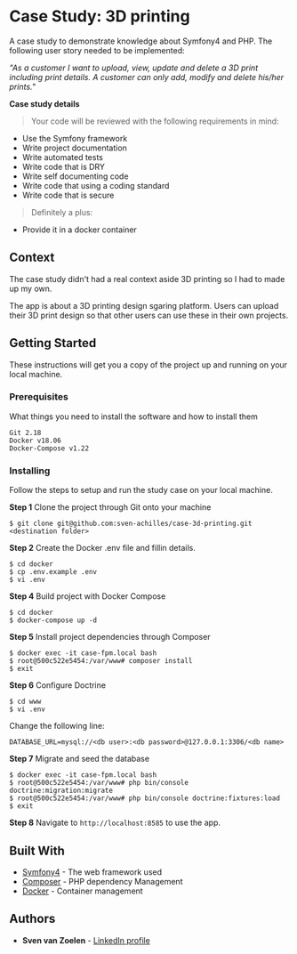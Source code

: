 # Case Study: 3D printing

A case study to demonstrate knowledge about Symfony4 and PHP. The following user story needed to be implemented:

*"As a customer I want to upload, view, update and delete a 3D print including print details. A customer can only add, modify and delete his/her prints."*

**Case study details**
> Your code will be reviewed with the following requirements in mind:
>
- Use the Symfony framework
- Write project documentation
- Write automated tests 
- Write code that is DRY
- Write self documenting code
- Write code that using a coding standard
- Write code that is secure

> Definitely a plus:
>
- Provide it in a docker container

## Context
The case study didn't had a real context aside 3D printing so I had to made up my own. 

The app is about a 3D printing design sgaring platform. Users can upload their 3D print design so that other users can use these in their own projects.

## Getting Started

These instructions will get you a copy of the project up and running on your local machine.

### Prerequisites

What things you need to install the software and how to install them

```
Git 2.18
Docker v18.06
Docker-Compose v1.22
```

### Installing

Follow the steps to setup and run the study case on your local machine.

**Step 1** Clone the project through Git onto your machine

```
$ git clone git@github.com:sven-achilles/case-3d-printing.git <destination folder>
```

**Step 2** Create the Docker .env file and fillin details.

```
$ cd docker
$ cp .env.example .env
$ vi .env
```

**Step 4** Build project with Docker Compose

```
$ cd docker
$ docker-compose up -d
```

**Step 5** Install project dependencies through Composer

```
$ docker exec -it case-fpm.local bash
$ root@500c522e5454:/var/www# composer install
$ exit
```

**Step 6** Configure Doctrine

```
$ cd www
$ vi .env
```

Change the following line:

```
DATABASE_URL=mysql://<db user>:<db password>@127.0.0.1:3306/<db name>
```

**Step 7** Migrate and seed the database

```
$ docker exec -it case-fpm.local bash
$ root@500c522e5454:/var/www# php bin/console doctrine:migration:migrate
$ root@500c522e5454:/var/www# php bin/console doctrine:fixtures:load
$ exit
```

**Step 8** Navigate to ```http://localhost:8585``` to use the app.

## Built With

* [Symfony4](https://symfony.com/) - The web framework used
* [Composer](https://getcomposer.org/) - PHP dependency Management
* [Docker](https://www.docker.com/) - Container management


## Authors

* **Sven van Zoelen** - [LinkedIn profile](https://www.linkedin.com/in/svenvanzoelen/)
